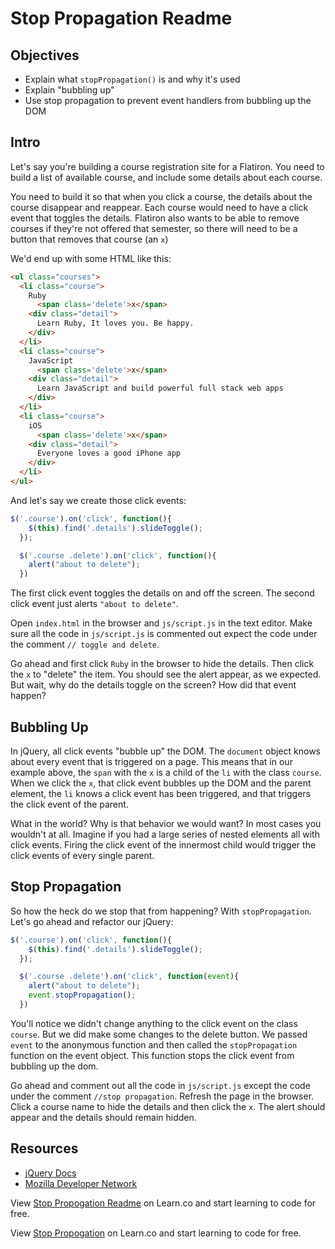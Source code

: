 # Stop Propagation Readme

## Objectives

+ Explain what `stopPropagation()` is and why it's used
+ Explain "bubbling up"
+ Use stop propagation to prevent event handlers from bubbling up the DOM

## Intro

Let's say you're building a course registration site for a Flatiron. You need to build a list of available course, and include some details about each course.

You need to build it so that when you click a course, the details about the course disappear and reappear. Each course would need to have a click event that toggles the details. Flatiron also wants to be able to remove courses if they're not offered that semester, so there will need to be a button that removes that course (an `x`)

We'd end up with some HTML like this:

```html
<ul class="courses">
  <li class="course">
    Ruby
      <span class='delete'>x</span>
    <div class="detail">
      Learn Ruby, It loves you. Be happy.
    </div>
  </li>
  <li class="course">
    JavaScript
      <span class='delete'>x</span>
    <div class="detail">
      Learn JavaScript and build powerful full stack web apps
    </div>
  </li>
  <li class="course">
    iOS
      <span class='delete'>x</span>
    <div class="detail">
      Everyone loves a good iPhone app
    </div>
  </li>
</ul>
```

And let's say we create those click events:

```js
$('.course').on('click', function(){
    $(this).find('.details').slideToggle();
  });

  $('.course .delete').on('click', function(){
    alert("about to delete");
  })
```

The first click event toggles the details on and off the screen. The second click event just alerts `"about to delete"`.

Open `index.html` in the browser and `js/script.js` in the text editor. Make sure all the code in `js/script.js` is commented out expect the code under the comment `// toggle and delete`.

Go ahead and first click `Ruby` in the browser to hide the details. Then click the `x` to "delete" the item. You should see the alert appear, as we expected. But wait, why do the details toggle on the screen? How did that event happen?

## Bubbling Up

In jQuery, all click events "bubble up" the DOM. The `document` object knows about every event that is triggered on a page. This means that in our example above, the `span` with the `x` is a child of the `li` with the class `course`. When we click the `x`, that click event bubbles up the DOM and the parent element, the `li` knows a click event has been triggered, and that triggers the click event of the parent. 

What in the world? Why is that behavior we would want? In most cases you wouldn't at all. Imagine if you had a large series of nested elements all with click events. Firing the click event of the innermost child would trigger the click events of every single parent.

## Stop Propagation

So how the heck do we stop that from happening? With `stopPropagation`. Let's go ahead and refactor our jQuery:

```js
$('.course').on('click', function(){
    $(this).find('.details').slideToggle();
  });

  $('.course .delete').on('click', function(event){
    alert("about to delete");
    event.stopPropagation();
  })
```

You'll notice we didn't change anything to the click event on the class `course`. But we did make some changes to the delete button. We passed `event` to the anonymous function and then called the `stopPropagation` function on the event object. This function stops the click event from bubbling up the dom.

Go ahead and comment out all the code in `js/script.js` except the code under the comment `//stop propagation`. Refresh the page in the browser. Click a course name to hide the details and then click the `x`. The alert should appear and the details should remain hidden.

## Resources

+ [jQuery Docs](https://api.jquery.com/event.stoppropagation/)
+ [Mozilla Developer Network](https://developer.mozilla.org/en-US/docs/Web/API/Event/stopPropagation)

<p data-visibility='hidden'>View <a href='https://learn.co/lessons/js-jquery-stop-propogation-readme' title='Stop Propogation Readme'>Stop Propogation Readme</a> on Learn.co and start learning to code for free.</p>
<p data-visibility='hidden'>View <a href='https://learn.co/lessons/js-jquery-stop-propogation-readme'>Stop Propogation</a> on Learn.co and start learning to code for free.</p>
